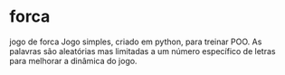 # forca
jogo de forca
Jogo simples, criado em python, para treinar POO. As palavras são aleatórias mas limitadas a um número específico de letras para melhorar a dinâmica do jogo.
